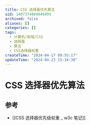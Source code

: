 ```yaml
---
title: CSS 选择器优先算法
uid: 1407374884046899
archived: false
aliases: []
categories: []
tags:
  - 计算机/前端/CSS
  - 选择器
  - 算法
  - CSS选择器权重
createTime: "2024-04-17 09:55:17"
updateTime: "2024-04-23 15:18:38"
---
```


# CSS 选择器优先算法

## 参考

- [[CSS 选择器优先级权重 _ w3c 笔记]]
